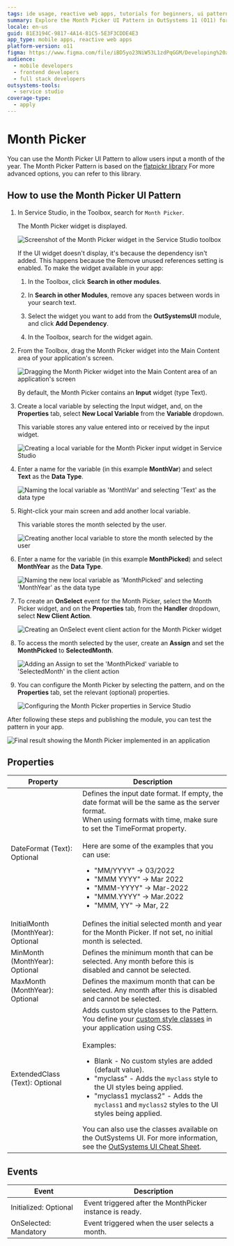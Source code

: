 ```yaml
---
tags: ide usage, reactive web apps, tutorials for beginners, ui patterns, date handling
summary: Explore the Month Picker UI Pattern in OutSystems 11 (O11) for user-friendly month selection based on the flatpickr library.
locale: en-us
guid: 81E3194C-9817-4A14-81C5-5E3F3CDDE4E3
app_type: mobile apps, reactive web apps
platform-version: o11
figma: https://www.figma.com/file/iBD5yo23NiW53L1zdPqGGM/Developing%20an%20Application?node-id=3248:26842
audience:
  - mobile developers
  - frontend developers
  - full stack developers
outsystems-tools:
  - service studio
coverage-type:
  - apply
---
```


# Month Picker

You can use the Month Picker UI Pattern to allow users input a month of the year. The Month Picker Pattern is based on the [flatpickr library](https://flatpickr.js.org/) For more advanced options, you can refer to this library.

## How to use the Month Picker UI Pattern

1. In Service Studio, in the Toolbox, search for `Month Picker`.
    
    The Month Picker widget is displayed.

    ![Screenshot of the Month Picker widget in the Service Studio toolbox](images/monthpicker-widget-ss.png "Month Picker Widget in Service Studio")

    If the UI widget doesn't display, it's because the dependency isn't added. This happens because the Remove unused references setting is enabled. To make the widget available in your app:

    1. In the Toolbox, click **Search in other modules**.

    1. In **Search in other Modules**, remove any spaces between words in your search text.
    
    1. Select the widget you want to add from the **OutSystemsUI** module, and click **Add Dependency**. 

    1. In the Toolbox, search for the widget again.

1. From the Toolbox, drag the Month Picker widget into the Main Content area of your application's screen.

    ![Dragging the Month Picker widget into the Main Content area of an application's screen](images/monthpicker-dragwidget-ss.png "Dragging Month Picker Widget to Screen")

    By default, the Month Picker contains an **Input** widget (type Text).

1. Create a local variable by selecting the Input widget, and, on the **Properties** tab, select **New Local Variable** from the **Variable** dropdown.

    This variable stores any value entered into or received by the input widget.

    ![Creating a local variable for the Month Picker input widget in Service Studio](images/monthpicker-variable-ss.png "Creating a New Local Variable for Month Picker")

1. Enter a name for the variable (in this example **MonthVar**) and select **Text** as the **Data Type**.

    ![Naming the local variable as 'MonthVar' and selecting 'Text' as the data type](images/monthpicker-monthvar-ss.png "Naming the Month Variable")

1. Right-click your main screen and add another local variable.

    This variable stores the month selected by the user.

    ![Creating another local variable to store the month selected by the user](images/monthpicker-localvar-ss.png "Creating Another Local Variable")

1. Enter a name for the variable (in this example **MonthPicked**) and select **MonthYear** as the **Data Type**.

    ![Naming the new local variable as 'MonthPicked' and selecting 'MonthYear' as the data type](images/monthpicker-monthpicked-ss.png "Naming the Month Picked Variable")

1. To create an **OnSelect** event for the Month Picker, select the Month Picker widget, and on the **Properties** tab, from the **Handler** dropdown, select **New Client Action**.

    ![Creating an OnSelect event client action for the Month Picker widget](images/monthpicker-client-action-ss.png "Creating a Client Action for Month Picker")

1. To access the month selected by the user, create an **Assign** and set the **MonthPicked** to **SelectedMonth**.

    ![Adding an Assign to set the 'MonthPicked' variable to 'SelectedMonth' in the client action](images/monthpicker-assign-ss.png "Adding an Assign to Client Action")

1. You can configure the Month Picker by selecting the pattern, and on the **Properties** tab, set the relevant (optional) properties.

    ![Configuring the Month Picker properties in Service Studio](images/monthpicker-properties-ss.png "Setting Properties for Month Picker")

After following these steps and publishing the module, you can test the pattern in your app.

![Final result showing the Month Picker implemented in an application](images/monthpicker-result.png "Month Picker Result")

## Properties

| Property  | Description  | 
|---|---|
|DateFormat (Text): Optional | Defines the input date format. If empty, the date format will be the same as the server format.<br/>When using formats with time, make sure to set the TimeFormat property.<br/><br/>Here are some of the examples that you can use: <ul><li>"MM/YYYY" -> 03/2022</li><li>"MMM YYYY" -> Mar 2022</li><li>"MMM-YYYY" -> Mar-2022</li><li>"MMM.YYYY" -> Mar.2022</li><li>"MMM, YY" -> Mar, 22</li></ul>| 
|InitialMonth (MonthYear): Optional | Defines the initial selected month and year for the Month Picker. If not set, no initial month is selected.|  
|MinMonth (MonthYear): Optional| Defines the minimum month that can be selected. Any month before this is disabled and cannot be selected.| 
|MaxMonth (MonthYear): Optional | Defines the maximum month that can be selected. Any month after this is disabled and cannot be selected.| 
|ExtendedClass (Text): Optional | Adds custom style classes to the Pattern. You define your [custom style classes](../../../look-feel/css.md) in your application using CSS.<br/><br/>Examples: <ul><li>Blank - No custom styles are added (default value).</li><li>"myclass" - Adds the ``myclass`` style to the UI styles being applied.</li><li>"myclass1 myclass2" - Adds the ``myclass1`` and ``myclass2`` styles to the UI styles being applied.</li></ul>You can also use the classes available on the OutSystems UI. For more information, see the [OutSystems UI Cheat Sheet](https://outsystemsui.outsystems.com/OutSystemsUIWebsite/CheatSheet).  |

## Events

|Event| Description  | 
|---|---|
|Initialized: Optional  | Event triggered after the MonthPicker instance is ready. | 
|OnSelected: Mandatory  | Event triggered when the user selects a month.  | 
